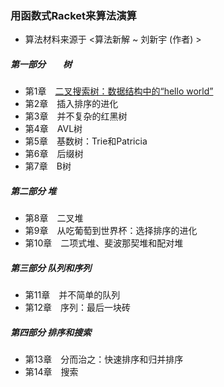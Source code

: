 ### 用函数式Racket来算法演算
* 算法材料来源于 <算法新解 ~ 刘新宇 (作者) >

##### 第一部分　　树  

* 第1章　[二叉搜索树：数据结构中的“hello world”](https://github.com/chanshunli/SchemeAlgoXY/blob/master/datastruct/tree/binary-search-tree/src/bstree.scm)
* 第2章　插入排序的进化   
* 第3章　并不复杂的红黑树 
* 第4章　AVL树    
* 第5章　基数树：Trie和Patricia   
* 第6章　后缀树　 
* 第7章　B树  

##### 第二部分 堆 

* 第8章　二叉堆   
* 第9章　从吃葡萄到世界杯：选择排序的进化 
* 第10章　二项式堆、斐波那契堆和配对堆    

##### 第三部分 队列和序列 

* 第11章　并不简单的队列  
* 第12章　序列：最后一块砖    

##### 第四部分 排序和搜索 

* 第13章　分而治之：快速排序和归并排序
* 第14章　搜索　
